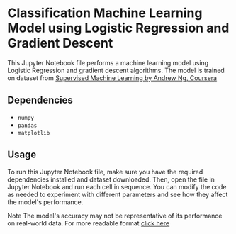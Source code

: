 # Classification  Machine Learning Model using Logistic Regression and Gradient Descent
This Jupyter Notebook file performs a machine learning model using Logistic Regression and gradient descent algorithms. The model is trained on dataset from [Supervised Machine Learning by Andrew Ng, Coursera](https://www.coursera.org/learn/machine-learning)

## Dependencies
- `numpy`
- `pandas`
- `matplotlib`

## Usage
To run this Jupyter Notebook file, make sure you have the required dependencies installed and dataset downloaded. Then, open the file in Jupyter Notebook and run each cell in sequence. You can modify the code as needed to experiment with different parameters and see how they affect the model's performance.

Note
The model's accuracy may not be representative of its performance on real-world data.
For more readable format [click here](https://github.com/Billl-11/Linear-Regression-Machine-Learning-Model/blob/main/Linear%20Regression%20Model_Single%20feature.pdf)
